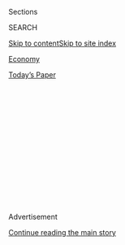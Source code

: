<div id="app">

<div>

<div>

<div>

<div class="NYTAppHideMasthead css-1q2w90k e1suatyy0">

<div class="section css-ui9rw0 e1suatyy2">

<div class="css-eph4ug er09x8g0">

<div class="css-6n7j50">

</div>

<span class="css-1dv1kvn">Sections</span>

<div class="css-10488qs">

<span class="css-1dv1kvn">SEARCH</span>

</div>

[Skip to content](#site-content)[Skip to site
index](#site-index)

</div>

<div id="masthead-section-label" class="css-1wr3we4 eaxe0e00">

[Economy](https://www.nytimes.com/section/business/economy)

</div>

<div class="css-10698na e1huz5gh0">

</div>

</div>

<div id="masthead-bar-one" class="section hasLinks css-15hmgas e1csuq9d3">

<div class="css-uqyvli e1csuq9d0">

</div>

<div class="css-1uqjmks e1csuq9d1">

</div>

<div class="css-9e9ivx">

[](https://myaccount.nytimes.com/auth/login?response_type=cookie&client_id=vi)

</div>

<div class="css-1bvtpon e1csuq9d2">

[Today’s
Paper](https://www.nytimes.com/section/todayspaper)

</div>

</div>

</div>

</div>

<div data-aria-hidden="false">

<div id="site-content" data-role="main">

<div>

<div class="css-1aor85t" style="opacity:0.000000001;z-index:-1;visibility:hidden">

<div class="css-1hqnpie">

<div class="css-epjblv">

<span class="css-17xtcya">[Economy](/section/business/economy)</span><span class="css-x15j1o">|</span><span class="css-fwqvlz">Steady
U.S. Job Growth Sets Stage for Fed to Raise Interest
Rates</span>

</div>

<div class="css-k008qs">

<div class="css-1iwv8en">

<span class="css-18z7m18"></span>

<div>

</div>

</div>

<span class="css-1n6z4y">https://nyti.ms/2msKMWV</span>

<div class="css-1705lsu">

<div class="css-4xjgmj">

<div class="css-4skfbu" data-role="toolbar" data-aria-label="Social Media Share buttons, Save button, and Comments Panel with current comment count" data-testid="share-tools">

  - 
  - 
  - 
  - 
    
    <div class="css-6n7j50">
    
    </div>

  - 
  - 

</div>

</div>

</div>

</div>

</div>

</div>

<div class="css-13pd83m">

</div>

<div id="top-wrapper" class="css-1sy8kpn">

<div id="top-slug" class="css-l9onyx">

Advertisement

</div>

[Continue reading the main
story](#after-top)

<div class="ad top-wrapper" style="text-align:center;height:100%;display:block;min-height:250px">

<div id="top" class="place-ad" data-position="top" data-size-key="top">

</div>

</div>

<div id="after-top">

</div>

</div>

<div id="sponsor-wrapper" class="css-1hyfx7x">

<div id="sponsor-slug" class="css-19vbshk">

Supported by

</div>

[Continue reading the main
story](#after-sponsor)

<div id="sponsor" class="ad sponsor-wrapper" style="text-align:center;height:100%;display:block">

</div>

<div id="after-sponsor">

</div>

</div>

<div class="css-1vkm6nb ehdk2mb0">

# Steady U.S. Job Growth Sets Stage for Fed to Raise Interest Rates

</div>

<div style="max-width:100%;margin:0 auto">

<div class="css-17dprlf" data-id="100000004982485" data-slug="jobs-chart-feb17" style="max-width:1050px">

</div>

</div>

<div class="css-xt80pu e12qa4dv0">

<div class="css-18e8msd">

<div class="css-vp77d3 epjyd6m0">

<div class="css-1baulvz">

By [<span class="css-1baulvz last-byline" itemprop="name">Patricia
Cohen</span>](http://www.nytimes.com/by/patricia-cohen)

</div>

</div>

  - March 10,
    2017

  - 
    
    <div class="css-4xjgmj">
    
    <div class="css-d8bdto" data-role="toolbar" data-aria-label="Social Media Share buttons, Save button, and Comments Panel with current comment count" data-testid="share-tools">
    
      - 
      - 
      - 
      - 
        
        <div class="css-6n7j50">
        
        </div>
    
      - 
      - 
    
    </div>
    
    </div>

</div>

</div>

<div class="section meteredContent css-1r7ky0e" name="articleBody" itemprop="articleBody">

<div class="css-1fanzo5 StoryBodyCompanionColumn">

<div class="css-53u6y8">

A wave of hiring in February — President Trump’s first full month in
office — pointed to a strong foundation for the nation’s economy,
providing further evidence for the Federal Reserve that the moment to
raise interest rates has come.

The [Labor Department
reported](https://www.bls.gov/news.release/empsit.nr0.htm) a gain of
235,000 jobs and healthy wage growth in a month when even the weather
cooperated. It was the last major data release before Fed policy makers
meet Tuesday and Wednesday, when they have signaled their intent to
[increase the benchmark interest
rate](https://www.nytimes.com/2017/03/03/business/economy/federal-reserve-interest-rates.html).

“The economy is riding a wave of bullish sentiment postelection,” said
Andrew Chamberlain, chief economist at Glassdoor, a career website.
“We’re seeing strong labor demand across the board and no sign of
slowing right now.”

Republicans and Democrats quickly jostled for credit.

[Sean
Spicer,](http://www.cbsnews.com/live/video/sean-spicer-speaks-on-tweets-on-job-reports/)
the White House press secretary, said Mr. Trump had “jump-started job
creation, not only through his executive action but because of the surge
in economic confidence and optimism that has been inspired since his
election.”

</div>

</div>

<div class="css-1fanzo5 StoryBodyCompanionColumn">

<div class="css-53u6y8">

Mr. Trump, who, as a candidate, repeatedly
[dismissed](https://www.nytimes.com/2016/11/05/opinion/donald-trumps-denial-of-economic-reality.html)
[the official jobs reports as
“phony](https://www.nytimes.com/2016/11/05/opinion/donald-trumps-denial-of-economic-reality.html),”
reposted a [comment on Twitter](https://twitter.com/realDonaldTrump)
from the conservative website Drudge Report that said, “GREAT AGAIN:
+235,000.” Mr. Spicer later quoted Mr. Trump on his faith in the report,
“They may have been phony in the past, but it’s very real now.”

The Labor Department repeated that it had [not changed the way it
collected](https://www.nytimes.com/2016/11/04/business/economy/unemployment-labor-department-data-politics.html)and
analyzed jobs data since Mr. Trump took office. “It’s business as
usual,” said Megan Kindelan, director of public affairs at the Bureau
of Labor Statistics.

The Republican self-congratulation clearly irked Democrats. Tom Perez,
labor secretary in the Obama administration and now chairman of the
Democratic National Committee, countered that Mr. Trump had “absolutely
nothing” to do with the job gains. “Trump inherited an economy from
Barack Obama with the longest streak of private sector job growth in
history,” he said.

Although the economic anxiety that helped put Mr. Trump in the White
House remains, the official jobless rate is near what the Fed considers
[full
employment](http://www.economist.com/blogs/economist-explains/2017/01/economist-explains-19)
— a threshold where, in theory at least, everyone who wants a job at the
going rate can find one. The official jobless rate fell to 4.7 percent,
from 4.8 percent in January, even as the overall labor force grew.

At the same time, jobless claims are near a 44-year low, and the stock
market is surging. Revisions to previous estimates raised the
three-month average of monthly job gains to 209,000 and annual wage
growth to 2.8 percent, further bolstering the case for those who argue
the economy is strong enough to withstand a rate increase.

</div>

</div>

<div class="css-1fanzo5 StoryBodyCompanionColumn">

<div class="css-53u6y8">

The overall economic momentum received a push from[February’s unusually
warm
weather](https://www.nytimes.com/2017/02/24/nyregion/warm-weather-hurts-winter-businesses.html),
with almost a quarter of the jobs — about 58,000 — coming from
construction. Manufacturing and mining rose too.

Also significant was the increase in the labor participation rate to 63
percent, a result of rising employment even among people without a high
school diploma. “There’s got to be some optimism that these people are
feeling they finally have a chance,” said Diane Swonk, founder and chief
executive of DS economics in Chicago.

On the other end are employers who are seeing acute labor shortages.
“They’re offering training programs now,” Ms. Swonk said. “They’re
complaining about it. But that’s what tight labor markets do. It forces
you to invest more to work with less.”

Bigger paychecks are something that most Americans are particularly
eager to see, after years of stagnant wage growth. The
[Fed](https://www.nytimes.com/2017/03/03/business/economy/federal-reserve-interest-rates.html),
too, has been waiting for an increase, but it is also wary of wages
rising too fast. Its members want to head off incipient inflation
without putting the brakes on hiring, especially because the benefits of
the eight-year-old recovery have been so unevenly
distributed.

</div>

</div>

<div style="max-width:100%;margin:0 auto">

<div class="css-17dprlf" data-id="100000004983850" data-slug="Jobs-0311" style="max-width:945px">

</div>

</div>

<div class="css-1fanzo5 StoryBodyCompanionColumn">

<div class="css-53u6y8">

Balancing those two goals is tricky.

Lauren Griffin, senior vice president at Adecco Staffing USA, said the
scarcity of qualified workers had compelled employers to raise wages,
strengthen benefits and improve amenities at the office. “We’ve got
people in orientation classes,” Ms. Griffin said, “and they get up and
leave because they’re contacted about another job that might be more
money.”

At the same time, a broader measure of unemployment — which includes the
millions of Americans who have given up looking for work or who are
working part time but would prefer full-time jobs — dropped to 9.2
percent last month but is still high given how tight the labor market
looks otherwise.

</div>

</div>

<div class="css-1fanzo5 StoryBodyCompanionColumn">

<div class="css-53u6y8">

Cautioning the Fed against moving too quickly with a rate increase,
Elise Gould, an economist at the left-leaning [Economic Policy
Institute](http://www.epi.org/people/josh-bivens/), noted that, “Workers
throughout the economy, including young workers, workers of color, and
low-wage workers, need a chance to make up lost ground on wage growth.”

Many Americans who live outside urban centers also have been excluded
from most of the rewards of the recovery.

Large metropolitan counties have had more than twice the annual wage
growth of nonmetropolitan areas, according to the [latest
figures](https://www.bls.gov/news.release/srgune.nr0.htm) from the
Bureau of Labor Statistics.

“Higher-wage jobs might be following educated, young workers, who are
increasingly living in dense, urban neighborhoods as other demographic
groups move to the suburbs,” said Jed Kolko, chief economist at Indeed,
a job-search site. “Broader economic shifts also favor big cities: The
occupations projected to grow tend to be more urban, while shrinking
sectors like manufacturing and farming tend to be located outside large
metros.”

That is disappointing for people with longstanding ties to smaller, more
rural communities. “A lot of this has to do with mobility,” said Steven
W. Rick, chief economist at CUNA Mutual Group, an insurance company.
“People are going to have to move where the jobs are and not expect
the jobs to come where they are.”

Although the Trump administration has had little time to make any
substantial policy changes, the expectation of a reduction in taxes and
regulations and the possibility of vast infrastructure spending have
created optimism among employers and blue-collar workers.

Mr. Trump has promised to expand the economy by 4 percent a year, create
25 million jobs in the next decade, revive manufacturing and reduce the
trade deficit.

</div>

</div>

<div class="css-1fanzo5 StoryBodyCompanionColumn">

<div class="css-53u6y8">

Achieving all that would be difficult in the best of circumstances, let
alone with the potential headwinds facing the White House. Dissension
among Republicans and the unpredictability of Mr. Trump’s course in
several policy areas could dampen job growth.

The future of the Affordable Care Act and [a possible
replacement](https://www.nytimes.com/2017/03/07/upshot/why-even-some-republicans-are-rejecting-the-replacement-bill.html)
is making hospitals and community health centers cautious about adding
workers. A strong dollar and a potential backlash against the White
House’s travel ban could slow tourism and hiring in the sector. And Mr.
Trump’s across-the-board hiring freeze on federal government jobs,
combined with declines at the state level, will probably reduce the
total number of public sector employees.

The [uncertainty extends to prospects for tax
cuts](https://www.nytimes.com/2017/02/16/business/yourtaxes/tax-code-republicans.html).
Some Wall Street analysts, expecting delays, have pared their growth
forecasts for 2017, after recently raising them.

Certainly the snapshot of February’s labor market is good. The question
is, if the economy does slow, whether Mr. Trump will accept the
legitimacy of weak reports as enthusiastically as he does good ones.

Mr. Spicer suggested the president would. “Numbers are going to go up
and down,” he said. “We recognize that.”

</div>

</div>

</div>

<div>

</div>

<div>

</div>

<div>

</div>

<div>

<div id="bottom-wrapper" class="css-1ede5it">

<div id="bottom-slug" class="css-l9onyx">

Advertisement

</div>

[Continue reading the main
story](#after-bottom)

<div id="bottom" class="ad bottom-wrapper" style="text-align:center;height:100%;display:block;min-height:90px">

</div>

<div id="after-bottom">

</div>

</div>

</div>

</div>

</div>

## Site Index

<div>

</div>

## Site Information Navigation

  - [© <span>2020</span> <span>The New York Times
    Company</span>](https://help.nytimes.com/hc/en-us/articles/115014792127-Copyright-notice)

<!-- end list -->

  - [NYTCo](https://www.nytco.com/)
  - [Contact
    Us](https://help.nytimes.com/hc/en-us/articles/115015385887-Contact-Us)
  - [Work with us](https://www.nytco.com/careers/)
  - [Advertise](https://nytmediakit.com/)
  - [T Brand Studio](http://www.tbrandstudio.com/)
  - [Your Ad
    Choices](https://www.nytimes.com/privacy/cookie-policy#how-do-i-manage-trackers)
  - [Privacy](https://www.nytimes.com/privacy)
  - [Terms of
    Service](https://help.nytimes.com/hc/en-us/articles/115014893428-Terms-of-service)
  - [Terms of
    Sale](https://help.nytimes.com/hc/en-us/articles/115014893968-Terms-of-sale)
  - [Site
    Map](https://spiderbites.nytimes.com)
  - [Help](https://help.nytimes.com/hc/en-us)
  - [Subscriptions](https://www.nytimes.com/subscription?campaignId=37WXW)

</div>

</div>

</div>

</div>
